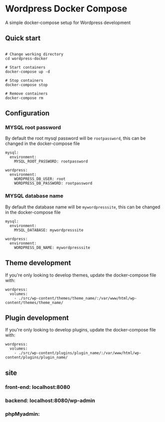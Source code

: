 # Wordpress Docker Compose
A simple docker-compose setup for Wordpress development

## Quick start
```

# Change working directory
cd wordpress-docker

# Start containers
docker-compose up -d

# Stop containers
docker-compose stop

# Remove containers
docker-compose rm
```

## Configuration

### MYSQL root password
By default the root mysql password will be `rootpassword`, this can be changed in the docker-compose file

```
mysql:
  environment:
    MYSQL_ROOT_PASSWORD: rootpassword

wordpress:
  environment:
    WORDPRESS_DB_USER: root
    WORDPRESS_DB_PASSWORD: rootpassword
```

### MYSQL database name
By default the database name will be `mywordpresssite`, this can be changed in the docker-compose file

```
mysql:
  environment:
    MYSQL_DATABASE: mywordpresssite

wordpress:
  environment:
    WORDPRESS_DB_NAME: mywordpresssite
```

## Theme development
If you're only looking to develop themes, update the docker-compose file with:
```
wordpress:
  volumes:
    - ./src/wp-content/themes/theme_name/:/var/www/html/wp-content/themes/theme_name/
```

## Plugin development
If you're only looking to develop plugins, update the docker-compose file with:
```
wordpress:
  volumes:
    - ./src/wp-content/plugins/plugin_name/:/var/www/html/wp-content/plugins/plugin_name/
```
## site

### front-end: localhost:8080
### backend: localhost:8080/wp-admin
### phpMyadmin: 